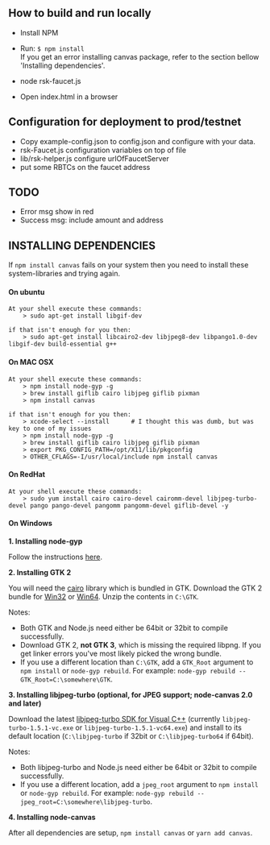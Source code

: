 ## How to build and run locally

- Install NPM
- Run: `$ npm install`   
    If you get an error installing canvas package, refer to the section bellow 'Installing dependencies'.
    
- node rsk-faucet.js
- Open index.html in a browser


## Configuration for deployment to prod/testnet
- Copy example-config.json to config.json and configure with your data.
- rsk-Faucet.js configuration variables on top of file
- lib/rsk-helper.js configure urlOfFaucetServer
- put some RBTCs on the faucet address


## TODO
- Error msg show in red
- Success msg: include amount and address



## INSTALLING DEPENDENCIES
If `npm install canvas` fails on your system then you need to install these system-libraries and trying again.


#### On ubuntu

    At your shell execute these commands:
        > sudo apt-get install libgif-dev
 
    if that isn't enough for you then:
        > sudo apt-get install libcairo2-dev libjpeg8-dev libpango1.0-dev libgif-dev build-essential g++


#### On MAC OSX

    At your shell execute these commands:
        > npm install node-gyp -g
        > brew install giflib cairo libjpeg giflib pixman
        > npm install canvas

    if that isn't enough for you then:
        > xcode-select --install      # I thought this was dumb, but was key to one of my issues 
        > npm install node-gyp -g
        > brew install giflib cairo libjpeg giflib pixman
        > export PKG_CONFIG_PATH=/opt/X11/lib/pkgconfig
        > OTHER_CFLAGS=-I/usr/local/include npm install canvas


#### On RedHat

    At your shell execute these commands:
        > sudo yum install cairo cairo-devel cairomm-devel libjpeg-turbo-devel pango pango-devel pangomm pangomm-devel giflib-devel -y

#### On Windows
    
**1. Installing node-gyp** 

Follow the instructions [here](https://github.com/nodejs/node-gyp#on-windows).

**2. Installing GTK 2**

You will need the [cairo](http://cairographics.org/) library which is bundled in GTK. Download the GTK 2 bundle for [Win32](http://ftp.gnome.org/pub/GNOME/binaries/win32/gtk+/2.24/gtk+-bundle_2.24.10-20120208_win32.zip) or [Win64](http://ftp.gnome.org/pub/GNOME/binaries/win64/gtk+/2.22/gtk+-bundle_2.22.1-20101229_win64.zip). Unzip the contents in `C:\GTK`.

Notes:
- Both GTK and Node.js need either be 64bit or 32bit to compile successfully.
- Download GTK 2, **not GTK 3**, which is missing the required libpng. If you get linker errors you've most likely picked the wrong bundle.
- If you use a different location than `C:\GTK`, add a `GTK_Root` argument to `npm install` or `node-gyp rebuild`. For example: `node-gyp rebuild --GTK_Root=C:\somewhere\GTK`.
	
**3. Installing libjpeg-turbo (optional, for JPEG support; node-canvas 2.0 and later)**

Download the latest [libjpeg-turbo SDK for Visual C++](http://sourceforge.net/projects/libjpeg-turbo/files/) (currently `libjpeg-turbo-1.5.1-vc.exe` or `libjpeg-turbo-1.5.1-vc64.exe`) and install to its default location (`C:\libjpeg-turbo` if 32bit or `C:\libjpeg-turbo64` if 64bit).

Notes:
	
- Both libjpeg-turbo and Node.js need either be 64bit or 32bit to compile successfully.
- If you use a different location, add a `jpeg_root` argument to `npm install` or `node-gyp rebuild`. For example: `node-gyp rebuild --jpeg_root=C:\somewhere\libjpeg-turbo`.
	
**4. Installing node-canvas**

After all dependencies are setup, `npm install canvas` or `yarn add canvas`.